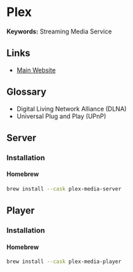# Plex

<!--
https://skybox.xyz/en/
-->

**Keywords:** Streaming Media Service

## Links

- [Main Website](https://plex.tv)

## Glossary

- Digital Living Network Alliance (DLNA)
- Universal Plug and Play (UPnP)

## Server

### Installation

#### Homebrew

```sh
brew install --cask plex-media-server
```

## Player

### Installation

#### Homebrew

```sh
brew install --cask plex-media-player
```
